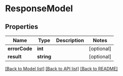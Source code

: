 # ResponseModel

## Properties
Name | Type | Description | Notes
------------ | ------------- | ------------- | -------------
**errorCode** | **int** |  | [optional] 
**result** | **string** |  | [optional] 

[[Back to Model list]](../README.md#documentation-for-models) [[Back to API list]](../README.md#documentation-for-api-endpoints) [[Back to README]](../README.md)


